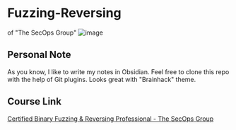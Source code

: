 # Fuzzing-Reversing
of "The SecOps Group"
![image](https://github.com/user-attachments/assets/40cc6abb-cef5-485a-98c9-e40d28aa15d4)


## Personal Note
As you know, I like to write my notes in Obsidian. Feel free to clone this repo with the help of Git plugins. Looks great with "Brainhack" theme.

## Course Link
[Certified Binary Fuzzing & Reversing Professional - The SecOps Group](https://pentestingexams.com/product/certified-binary-fuzzing-reversing-professional/)


